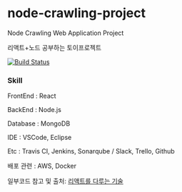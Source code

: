# node-crawling-project

Node Crawling Web Application Project

리액트+노드 공부하는 토이프로젝트

[![Build Status](https://travis-ci.com/sehajyang/node-crawling-project.svg?branch=master)](https://travis-ci.com/sehajyang/node-crawling-project)
 
 ### Skill
 
 FrontEnd : React
 
 BackEnd  : Node.js
 
 Database : MongoDB
 
 IDE : VSCode, Eclipse
 
 Etc : Travis CI, Jenkins, Sonarqube / Slack, Trello, Github
 
 배포 관련 : AWS, Docker

 일부코드 참고 및 출처: [리액트를 다루는 기술](http://www.yes24.com/24/goods/62597469)
